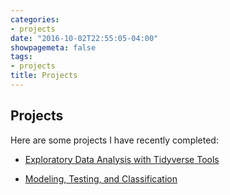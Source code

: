 ```yaml
---
categories:
- projects
date: "2016-10-02T22:55:05-04:00"
showpagemeta: false
tags:
- projects
title: Projects
---
```

## Projects

Here are some projects I have recently completed:

- [Exploratory Data Analysis with Tidyverse Tools](/project1.rmd/)

- [Modeling, Testing, and Classification](/project2.Rmd/)

